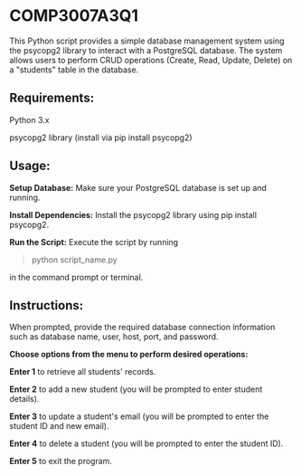 # COMP3007A3Q1
This Python script provides a simple database management system using the psycopg2 library to interact with a PostgreSQL database. The system allows users to perform CRUD operations (Create, Read, Update, Delete) on a "students" table in the database.

## Requirements:

Python 3.x

psycopg2 library (install via pip install psycopg2)

## Usage:

**Setup Database:** Make sure your PostgreSQL database is set up and running.

**Install Dependencies:** Install the psycopg2 library using pip install psycopg2.

**Run the Script:** Execute the script by running 
>python script_name.py 

in the command prompt or terminal.

## Instructions:

When prompted, provide the required database connection information such as database name, user, host, port, and password.

**Choose options from the menu to perform desired operations:**

**Enter 1** to retrieve all students' records.

**Enter 2** to add a new student (you will be prompted to enter student details).

**Enter 3** to update a student's email (you will be prompted to enter the student ID and new email).

**Enter 4** to delete a student (you will be prompted to enter the student ID).

**Enter 5** to exit the program.
